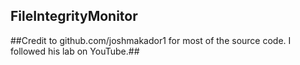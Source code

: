 ## FileIntegrityMonitor

##Credit to github.com/joshmakador1 for most of the source code. I followed his lab on YouTube.##
